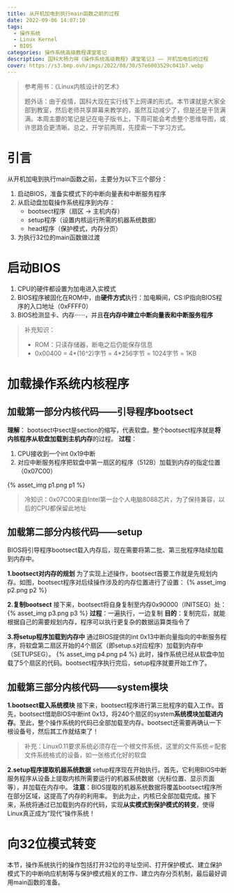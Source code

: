 ```yaml
---
title: 从开机加电到执行main函数之前的过程
date: 2022-09-06 14:07:10
tags: 
  - 操作系统
  - Linux Kernel
  - BIOS
categories: 操作系统高级教程课堂笔记
description: 国科大杨力祥《操作系统高级教程》课堂笔记3 —— 开机加电后的过程
cover: https://s3.bmp.ovh/imgs/2022/08/30/57e6003529c041b7.webp
---
```


> 参考用书：《Linux内核设计的艺术》
> 
> 题外话：由于疫情，国科大现在实行线下上网课的形式。本节课就是大家全部到教室，然后老师共享屏幕来教学的，虽然互动减少了，但是还是干货满满。本周主要的笔记是记在电子版书上，下周可能会考虑整个思维导图，或许思路会更清晰。总之，开学前两周，先摸索一下学习方式。

# 引言
从开机加电到执行main函数之前，主要分为以下三个部分：
1. 启动BIOS，准备实模式下的中断向量表和中断服务程序
2. 从启动盘加载操作系统程序到内存：
    - bootsect程序（扇区 -> 主机内存）
    - setup程序（设置内核运行所需的机器系统数据）
    - head程序（保护模式，内存分页）
3. 为执行32位的main函数做过渡

# 启动BIOS
1. CPU的硬件都设置为加电进入实模式
2. BIOS程序被固化在ROM中，由**硬件方式**执行：加电瞬间，CS:IP指向BIOS程序的入口地址（0xFFFF0）
3. BIOS检测显卡、内存······，并且**在内存中建立中断向量表和中断服务程序**

> 补充知识：
> - ROM：只读存储器，断电之后仍能保存信息
> - 0x00400 = 4*(16^2)字节 = 4*256字节 = 1024字节 = 1KB

# 加载操作系统内核程序
## 加载第一部分内核代码——引导程序bootsect
**理解**： bootsect中sect是section的缩写，代表软盘。整个bootsect程序就是**将内核程序从软盘加载到主机内存**的过程。
**过程**：
1. CPU接收到一个int 0x19中断
2. 对应中断服务程序把软盘中第一扇区的程序（512B）加载到内存的指定位置（0x07C00）

{% asset_img p1.png p1 %}

> 冷知识：0x07C00来自Intel第一台个人电脑8088芯片，为了保持兼容，以后的CPU都保留此地址
## 加载第二部分内核代码——setup
BIOS将引导程序bootsect载入内存后，现在需要将第二批、第三批程序陆续加载到内存中。

**1.bootsect对内存的规划**
为了实现上述操作，bootsect首要工作就是先规划内存。如图，bootsect程序对后续操作涉及的内存位置进行了设置：
{% asset_img p2.png p2 %}

**2.复制bootsect**
接下来，bootsect将自身复制至内存0x90000（INITSEG）处：
{% asset_img p3.png p3 %}
**过程**：一遍执行，一边复制
**目的**：复制完后，就能根据自己的需要规划内存，程序可以执行更复杂的数据运算类指令了

**3.将setup程序加载到内存中**
通过BIOS提供的int 0x13中断向量指向的中断服务程序，将软盘第二扇区开始的4个扇区（即setup.s对应程序）加载到内存中（SETUPSEG）。
{% asset_img p4.png p4 %}
此时，操作系统已经从软盘中加载了5个扇区的代码。bootsect程序执行完后，setup程序就要开始工作了。

## 加载第三部分内核代码——system模块

**1.bootsect载入系统模块**
接下来，bootsect程序进行第三批程序的载入工作。首先，bootsect借助BIOS中断int 0x13，将240个扇区的system**系统模块加载进内存**。至此，整个操作系统的代码已全部加载至内存。bootsect还需要再确认一下根设备号，然后其工作就结束了！

> 补充：Linux0.11要求系统必须存在一个根文件系统，这里的文件系统☞配套文件系统格式的设备，如一张格式化好的软盘

**2.setup程序提取机器系统数据**
setup程序现在开始执行。首先，它利用BIOS中断服务程序从设备上提取内核所需要运行的机器系统数据（光标位置、显示页面等），并加载在内存中。
**注意**：BIOS提取的机器系统数据将覆盖bootsect程序所在部分区域，这提高了内存的利用率。
到此为止，内核已全部加载完成。接下来，系统将通过已加载到内存的代码，实现**从实模式到保护模式的转变**，使得Linux真正成为“现代”操作系统！
# 向32位模式转变 
本节，操作系统执行的操作包括打开32位的寻址空间、打开保护模式、建立保护模式下的中断响应机制等与保护模式相关的工作、建立内存分页机制，最后最好调用main函数的准备。